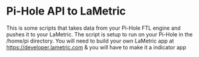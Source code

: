 # Pi-Hole API to LaMetric
This is some scripts that takes data from your Pi-Hole FTL engine and pushes it to your LaMetric.
The script is setup to run on your Pi-Hole in the /home/pi directory.
You will need to build your own LaMetric app at https://developer.lametric.com & you will have to make it a indicator app
  

